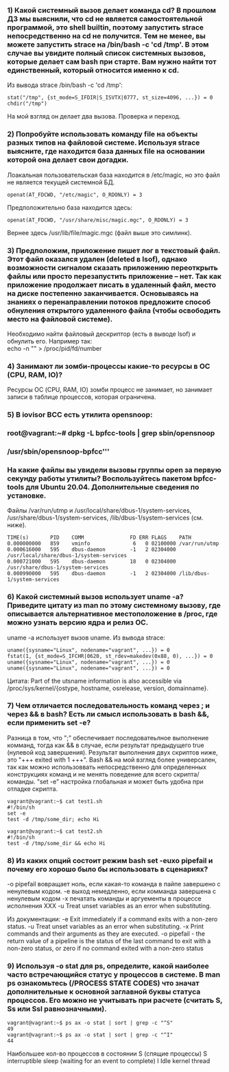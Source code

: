 ### 1) Какой системный вызов делает команда cd? В прошлом ДЗ мы выяснили, что cd не является самостоятельной программой, это shell builtin, поэтому запустить strace непосредственно на cd не получится. Тем не менее, вы можете запустить strace на /bin/bash -c 'cd /tmp'. В этом случае вы увидите полный список системных вызовов, которые делает сам bash при старте. Вам нужно найти тот единственный, который относится именно к cd.

Из вывода strace /bin/bash -c 'cd /tmp':

	stat("/tmp", {st_mode=S_IFDIR|S_ISVTX|0777, st_size=4096, ...}) = 0
	chdir("/tmp")
	
На мой взгляд он делает два вызова. Проверка и переход. 

### 2) Попробуйте использовать команду file на объекты разных типов на файловой системе. Используя strace выясните, где находится база данных file на основании которой она делает свои догадки.

Лоакальная пользовательская база находится в /etc/magic, но это файл не является текущей системной БД.
 
    openat(AT_FDCWD, "/etc/magic", O_RDONLY) = 3

Предположительно база находится здесь:

	openat(AT_FDCWD, "/usr/share/misc/magic.mgc", O_RDONLY) = 3

Вернее здесь /usr/lib/file/magic.mgc (файл выше это симлинк).

### 3) Предположим, приложение пишет лог в текстовый файл. Этот файл оказался удален (deleted в lsof), однако возможности сигналом сказать приложению переоткрыть файлы или просто перезапустить приложение – нет. Так как приложение продолжает писать в удаленный файл, место на диске постепенно заканчивается. Основываясь на знаниях о перенаправлении потоков предложите способ обнуления открытого удаленного файла (чтобы освободить место на файловой системе).

Необходимо найти файловый дескриптор (есть в выводе lsof) и обнулить его. Например так:  
	echo -n "" > /proc/pid/fd/number

### 4) Занимают ли зомби-процессы какие-то ресурсы в ОС (CPU, RAM, IO)?
Ресурсы ОС (CPU, RAM, IO) зомби процесс не занимает, но занимает записи в таблице процессов, которая ограничена.  


### 5) В iovisor BCC есть утилита opensnoop:
### root@vagrant:~# dpkg -L bpfcc-tools | grep sbin/opensnoop
### /usr/sbin/opensnoop-bpfcc'''
### На какие файлы вы увидели вызовы группы open за первую секунду работы утилиты? Воспользуйтесь пакетом bpfcc-tools для Ubuntu 20.04. Дополнительные сведения по установке.

Файлы /var/run/utmp и /usr/local/share/dbus-1/system-services, /usr/share/dbus-1/system-services,  /lib/dbus-1/system-services (см. ниже).

	TIME(s)       PID    COMM               FD ERR FLAGS    PATH
	0.000000000   859    vminfo              6   0 02100000 /var/run/utmp
	0.000616000   595    dbus-daemon        -1   2 02304000 /usr/local/share/dbus-1/system-services
	0.000721000   595    dbus-daemon        18   0 02304000 /usr/share/dbus-1/system-services
	0.000990000   595    dbus-daemon        -1   2 02304000 /lib/dbus-1/system-services

### 6) Какой системный вызов использует uname -a? Приведите цитату из man по этому системному вызову, где описывается альтернативное местоположение в /proc, где можно узнать версию ядра и релиз ОС.

uname -a использует вызов uname. Из вывода strace:

	uname({sysname="Linux", nodename="vagrant", ...}) = 0
	fstat(1, {st_mode=S_IFCHR|0620, st_rdev=makedev(0x88, 0), ...}) = 0
	uname({sysname="Linux", nodename="vagrant", ...}) = 0
	uname({sysname="Linux", nodename="vagrant", ...}) = 0

Цитата:
Part of the utsname information is also accessible via /proc/sys/kernel/{ostype, hostname, osrelease, version, domainname}.

### 7) Чем отличается последовательность команд через ; и через && в bash? Есть ли смысл использовать в bash &&, если применить set -e?

Разница в том, что ";" обеспечивает последоватеьлное выполнение комманд, тогда как && в случае, если результат предыдущего true (нулевой код завершения).
Результат выполнения двух скриптов ниже, это "+++ exited with 1 +++". Bash && на мой взгляд более универсален, так как можно использоввать непосредственно для определенных конструкциях команд и не менять поведение для всего скрипта/команды. "set -e" настройка глобальная и может быть удобна при отладке скрипта. 

	vagrant@vagrant:~$ cat test1.sh
	#!/bin/sh
	set -e
	test -d /tmp/some_dir; echo Hi
	
	vagrant@vagrant:~$ cat test2.sh
	#!/bin/sh
	test -d /tmp/some_dir && echo Hi
	
### 8) Из каких опций состоит режим bash set -euxo pipefail и почему его хорошо было бы использовать в сценариях?

-o pipefail вовращает ноль, если какая-то команда в пайпе завершено с ненулевым кодом. 
-e выход немедленно, если комманда завершена с ненулевым кодом
-x печатать команды и аргуементы в процессе исполнения 
XXX -u Treat unset variables as an error when substituting.

Из документации:
    -e  Exit immediately if a command exits with a non-zero status.
	-u  Treat unset variables as an error when substituting.
	-x  Print commands and their arguments as they are executed.
	-o  pipefail  - the return value of a pipeline is the status of
                    the last command to exit with a non-zero status,
                    or zero if no command exited with a non-zero status


### 9) Используя -o stat для ps, определите, какой наиболее часто встречающийся статус у процессов в системе. В man ps ознакомьтесь (/PROCESS STATE CODES) что значат дополнительные к основной заглавной буквы статуса процессов. Его можно не учитывать при расчете (считать S, Ss или Ssl равнозначными).

	vagrant@vagrant:~$ ps ax -o stat | sort | grep -c "^S"
	49
	vagrant@vagrant:~$ ps ax -o stat | sort | grep -c "^I"
	44

Наибольшее кол-во процессов в состоянии S (спящие процессы)
S    interruptible sleep (waiting for an event to complete)
I    Idle kernel thread		
	